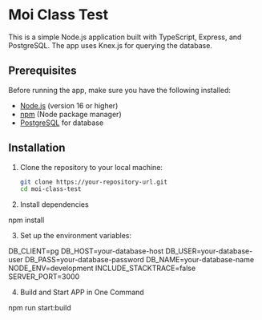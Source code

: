 # Moi Class Test

This is a simple Node.js application built with TypeScript, Express, and PostgreSQL. The app uses Knex.js for querying the database.

## Prerequisites

Before running the app, make sure you have the following installed:

- [Node.js](https://nodejs.org/) (version 16 or higher)
- [npm](https://npmjs.com/) (Node package manager)
- [PostgreSQL](https://www.postgresql.org/) for database

## Installation

1. Clone the repository to your local machine:

   ```bash
   git clone https://your-repository-url.git
   cd moi-class-test
2. Install dependencies

npm install

3. Set up the environment variables:

DB_CLIENT=pg
DB_HOST=your-database-host
DB_USER=your-database-user
DB_PASS=your-database-password
DB_NAME=your-database-name
NODE_ENV=development
INCLUDE_STACKTRACE=false
SERVER_PORT=3000

4. Build and Start APP in One Command

npm run start:build
